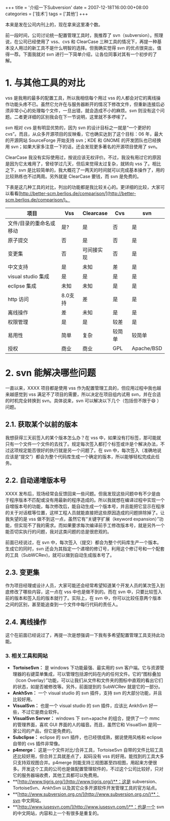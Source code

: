 +++
title = '介绍一下Subversion'
date = 2007-12-18T16:00:00+08:00
categories = ['技术']
tags = ['其他']
+++

本来是发在公司内刊上的，现在拿来这里凑个数。

前一段时间，公司讨论统一配置管理工具时，我推荐了 svn（subversion）。照理说，在公司已经使用了 vss、cvs 和 ClearCase 三种工具的情况下，再提一种基本没人用过的新工具不是什么明智的选择。但我确实觉得 svn 的优点很突出，值得一荐。下面我就对 svn 进行一下简单介绍，让各位同事对其有一个初步的了解。

# 1\. 与其他工具的对比

vss 是我用的最多的配置工具，所以我相信每个用过 vss 的人都会对它的离线操作功能头疼不已。虽然它允许在与服务器断开的情况下修改文件，但重新连接后必须非常小心的处理每个文件，一旦出错，就会造成不小的麻烦。svn 则没有这个问题。二者更详细的区别我会在下一节说明，这里就不多啰嗦了。

svn 相对 cvs 是有明显优势的，因为 svn 的设计目标之一就是“一个更好的 cvs”。而且，从众多开源项目的反映看，它也确实达到了这个目标：06 年，最大的开源网站 SourceForge 开始支持 svn；KDE 和 GNOME 的开发团队也已经换用 svn；如果大家多注意一下的话，还会发现更多著名的开源项目使用了 svn。

ClearCase 我没有实际使用过，按说应该无权评价。不过，我没有用过它的原因是因为它太难用了，曾经学过几天，但后来觉得太过复杂，就转向 vss 了。相比之下，svn 是比较简单的，我大概花了一两天的时间就可以完成基本操作了，用的比较熟练也不过两周。另外就是 ClearCase 要钱，而 svn 是免费的。

下表是这几种工具的对比，列出的功能都是我比较关心的。更详细的比较，大家可以看看[http://better-scm.berlios.de/comparison/](http://better-scm.berlios.de/comparison/)。

| 项目                    | Vss     | Clearcase  | Cvs    | svn        |
| ----------------------- | ------- | ---------- | ------ | ---------- |
| 文件/目录的重命名或移动 | 是?     | 是         | 否     | 是         |
| 原子提交                | 否      | 是         | 否     | 是         |
| 变更集                  | 否      | 可间接实现 | 否     | 是         |
| 中文支持                | 是      | 未知       | 差     | 是         |
| visual studio 集成      | 是      | 是         | 是     | 是         |
| eclipse 集成            | 未知    | 未知       | 是     | 是         |
| http 访问               | 8.0支持 | 差         | 是     | 是         |
| 离线操作                | 差      | 未知       | 是     | 是         |
| 权限管理                | 是      | 是         | 较差   | 是         |
| 易用性                  | 简单    | 复杂       | 较简单 | 较简单     |
| 授权                    | 商业    | 商业       | GPL    | Apache/BSD |

# 2\. svn 能解决哪些问题

一直以来，XXXX 项目都是使用 vss 作为配置管理工具的，但应用过程中我也越来越感觉到 vss 满足不了项目的需要，所以决定在项目组内试用 svn，并在合适的时机完全转换到 svn。具体说来，svn 可以解决以下几个（包括但不限于😄 ）问题。

## 2\.1\. 获取某个以前的版本

我想获得三天前签入的某个版本怎么办？在 vss 中，如果没有打标签，那可能就只有一个文件一个文件的去找了。规定每次签入都打个标签或许是个解决办法，不过这项规定能否很好的执行就是另一个问题了。在 svn 中，每次签入（准确地说应该是“提交”）都会为整个代码库生成一个确定的版本，所以能够轻松完成此任务。

## 2\.2\. 自动递增版本号

XXXX 发布后，现场经常会反馈回来一些问题。但我发现这些问题中有不少是由于程序版本不匹配或没有用最新的程序造成的。所以我就想在编译过程中实现一个自增版本号的功能，每次修改后，能自动生成一个版本号，并且能把它显示在程序的关于对话框等位置，这样工程人员就能直接把这些原因造成的问题排除掉了。让我失望的是 vss 做不到这一点，虽然它有“关键字扩展（keyword expansion）”功能，但实现不了我的需求。而如果要求每次编译前手工修改版本号，就是另外一个能否切实执行的问题，我对这类问题的总是很悲观的。

前面已经说过，在 svn 中，每次签入（提交）都会为整个代码库生产一个版本。生成它的同时，svn 还会为其指定一个递增的修订号，利用这个修订号和一个配套的工具（SubWCRev)，就可以做到自动生成版本号了。

## 2\.3\. 变更集

作为项目经理或设计人员，大家可能还会经常希望知道某个开发人员的某次签入到底修改了哪些内容，这一点在 vss 中也是做不到的。而在 svn 中，只要比较签入前的版本和签入后的版本就行了。实际上，在 svn 中，你可以比较任意两个版本之间的区别，甚至能追查到一个文件中每行代码的责任人。

## 2\.4\. 离线操作

这个在前面已经说过了，再提一次是想强调一下我有多希望配置管理工具支持此功能。

### 3. 相关工具和网站

* **TortoiseSvn：** 是 windows 下功能最强、最实用的 svn 客户端。它与资源管理器的右键菜单集成，可以管理包括源代码在内的任何文件。它的“图标叠加（Icon Overlay）”功能，可以让我们从文件和文件夹的图标中直观的看出它们的状态，如是否被修改等。另外，前面提到的 SubWCRev 就是它的一部分。
* **AnkhSvn：** 一个 visual studio 的 svn 插件，支持 svn 的大部分功能，并且比较好用。
* **VisualSvn：** 也是一个 visual studio 的 svn 插件，应该比 AnkhSvn 好一些，不过它是商业软件。
* **VisualSvn Server：** windows 下 svn+apache 的组合，提供了一个 mmc 的管理界面，喜欢 GUI 界面的人的福音。而且，虽然它和 VisualSvn 是同一家公司的产品，但它是免费的。
* **Subclipse：** eclipse 的 svn 插件，也已经很成熟，据说使用风格和 eclipse 自带的 cvs 插件非常像。
* **p4merge：** 这是一个文件对比/合并工具，TortoiseSvn 自带的文件比较工具还比较好用，但合并工具就差点了，起码没有 vss 的好用。能找到的工具大多只支持双视图合并。p4merge 则能支持三视图甚至四视图，用起来方便很多。开发这个工具的公司也是做配置管理软件的，不过这个公司比较好，只对它的服务器端收费，其他工具都可以免费用。
* **[http://www.tigris.org/](http://www.tigris.org/)**：这是 subversion、TortoiseSvn、AnkhSvn 以及其它众多开源软件开发管理工具的官方站点。
* **[http://www.subversion.org.cn/](http://www.subversion.org.cn/)**：svn 中文网站。
* **[http://www.iusesvn.com/](http://www.iusesvn.com/)**：也是一个 svn 的中文网站，内容和上一个有很多是重复的。
